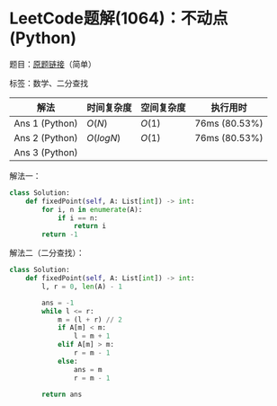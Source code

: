 # LeetCode题解(1064)：不动点(Python)

题目：[原题链接](https://leetcode-cn.com/problems/fixed-point/)（简单）

标签：数学、二分查找

| 解法           | 时间复杂度 | 空间复杂度 | 执行用时      |
| -------------- | ---------- | ---------- | ------------- |
| Ans 1 (Python) | $O(N)$     | $O(1)$     | 76ms (80.53%) |
| Ans 2 (Python) | $O(logN)$  | $O(1)$     | 76ms (80.53%) |
| Ans 3 (Python) |            |            |               |

解法一：

```python
class Solution:
    def fixedPoint(self, A: List[int]) -> int:
        for i, n in enumerate(A):
            if i == n:
                return i
        return -1
```

解法二（二分查找）：

```python
class Solution:
    def fixedPoint(self, A: List[int]) -> int:
        l, r = 0, len(A) - 1

        ans = -1
        while l <= r:
            m = (l + r) // 2
            if A[m] < m:
                l = m + 1
            elif A[m] > m:
                r = m - 1
            else:
                ans = m
                r = m - 1
                
        return ans
```